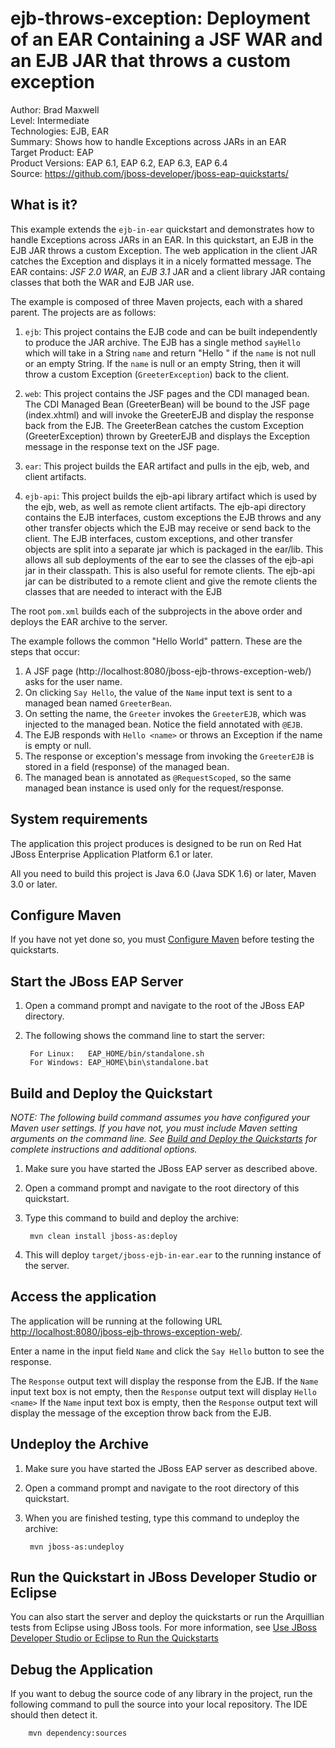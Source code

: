 ejb-throws-exception: Deployment of an EAR Containing a JSF WAR and an EJB JAR that throws a custom exception
====================================================================
Author: Brad Maxwell  
Level: Intermediate  
Technologies: EJB, EAR  
Summary: Shows how to handle Exceptions across JARs in an EAR  
Target Product: EAP  
Product Versions: EAP 6.1, EAP 6.2, EAP 6.3, EAP 6.4  
Source: <https://github.com/jboss-developer/jboss-eap-quickstarts/>  

What is it?
-----------
This example extends the `ejb-in-ear` quickstart and demonstrates how to handle Exceptions across JARs in an EAR. In this quickstart, an EJB in the EJB JAR throws a custom Exception. The web application in the client JAR catches the Exception and displays it in a nicely formatted message. The EAR contains: *JSF 2.0 WAR*, an *EJB 3.1* JAR and a client library JAR containg classes that both the WAR and EJB JAR use.

The example is composed of three Maven projects, each with a shared parent. The projects are as follows:

1. `ejb`: This project contains the EJB code and can be built independently to produce the JAR archive.  The EJB has a single method `sayHello` which will take in a String `name` and return "Hello <name>" if the `name` is not null or an empty String.  If the `name` is null or an empty String, then it will throw a custom Exception (`GreeterException`) back to the client.

2. `web`: This project contains the JSF pages and the CDI managed bean.  The CDI Managed Bean (GreeterBean) will be bound to the JSF page (index.xhtml) and will invoke the GreeterEJB and display the response back from the EJB.  The GreeterBean catches the custom Exception (GreeterException) thrown by GreeterEJB and displays the Exception message in the response text on the JSF page.

3. `ear`: This project builds the EAR artifact and pulls in the ejb, web, and client artifacts.

4. `ejb-api`: This project builds the ejb-api library artifact which is used by the ejb, web, as well as remote client artifacts. The ejb-api directory contains the EJB interfaces, custom exceptions the EJB throws and any other transfer objects which the EJB may receive or send back to the client.  The EJB interfaces, custom exceptions, and other transfer objects are split into a separate jar which is packaged in the ear/lib. This allows all sub deployments of the ear to see the classes of the ejb-api jar in their classpath.  This is also useful for remote clients.  The ejb-api jar can be distributed to a remote client and give the remote clients the classes that are needed to interact with the EJB

The root `pom.xml` builds each of the subprojects in the above order and deploys the EAR archive to the server.


The example follows the common "Hello World" pattern. These are the steps that occur:

1. A JSF page (http://localhost:8080/jboss-ejb-throws-exception-web/) asks for the user name.
2. On clicking `Say Hello`, the value of the `Name` input text is sent to a managed bean named `GreeterBean`.
3. On setting the name, the `Greeter` invokes the `GreeterEJB`, which was injected to the managed bean. Notice the field annotated with `@EJB`.
4. The EJB responds with `Hello <name>` or throws an Exception if the name is empty or null.
5. The response or exception's message from invoking the `GreeterEJB` is stored in a field (response) of the managed bean.
6. The managed bean is annotated as `@RequestScoped`, so the same managed bean instance is used only for the request/response. 

System requirements
-------------------

The application this project produces is designed to be run on Red Hat JBoss Enterprise Application Platform 6.1 or later. 

All you need to build this project is Java 6.0 (Java SDK 1.6) or later, Maven 3.0 or later.


Configure Maven 
-------------

If you have not yet done so, you must [Configure Maven](https://github.com/jboss-developer/jboss-developer-shared-resources/blob/master/guides/CONFIGURE_MAVEN.md#configure-maven-to-build-and-deploy-the-quickstarts) before testing the quickstarts.


Start the JBoss EAP Server
-------------------------

1. Open a command prompt and navigate to the root of the JBoss EAP directory.
2. The following shows the command line to start the server:

        For Linux:   EAP_HOME/bin/standalone.sh
        For Windows: EAP_HOME\bin\standalone.bat


Build and Deploy the Quickstart
-------------------------

_NOTE: The following build command assumes you have configured your Maven user settings. If you have not, you must include Maven setting arguments on the command line. See [Build and Deploy the Quickstarts](../README.md#build-and-deploy-the-quickstarts) for complete instructions and additional options._

1. Make sure you have started the JBoss EAP server as described above.
2. Open a command prompt and navigate to the root directory of this quickstart.
3. Type this command to build and deploy the archive:

        mvn clean install jboss-as:deploy

4. This will deploy `target/jboss-ejb-in-ear.ear` to the running instance of the server.

 

Access the application 
---------------------

The application will be running at the following URL <http://localhost:8080/jboss-ejb-throws-exception-web/>.

Enter a name in the input field `Name` and click the `Say Hello` button to see the response.

The `Response` output text will display the response from the EJB.
If the `Name` input text box is not empty, then the `Response` output text will display `Hello <name>`
If the `Name` input text box is empty, then the `Response` output text will display the message of the exception throw back from the EJB.


Undeploy the Archive
--------------------

1. Make sure you have started the JBoss EAP server as described above.
2. Open a command prompt and navigate to the root directory of this quickstart.
3. When you are finished testing, type this command to undeploy the archive:

        mvn jboss-as:undeploy


Run the Quickstart in JBoss Developer Studio or Eclipse
-------------------------------------
You can also start the server and deploy the quickstarts or run the Arquillian tests from Eclipse using JBoss tools. For more information, see [Use JBoss Developer Studio or Eclipse to Run the Quickstarts](https://github.com/jboss-developer/jboss-developer-shared-resources/blob/master/guides/USE_JDBS.md#use-jboss-developer-studio-or-eclipse-to-run-the-quickstarts) 


Debug the Application
---------------------

If you want to debug the source code of any library in the project, run the following command to pull the source into your local repository. The IDE should then detect it.

        mvn dependency:sources

